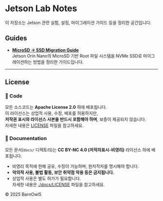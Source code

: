 # Jetson Lab Notes

이 저장소는 Jetson 관련 실험, 설정, 마이그레이션 가이드 등을 정리한 공간입니다.

## Guides

- **[MicroSD → SSD Migration Guide](./microsd-migration-to-SSD/migration_guide.md)**  
  Jetson Orin Nano의 MicroSD 기반 Root 파일 시스템을 NVMe SSD로 마이그레이션하는 방법을 정리한 가이드입니다.



---

## License

### 📜 Code
모든 소스코드는 **Apache License 2.0** 하에 배포됩니다.  
이 라이선스는 상업적 사용, 수정, 배포를 허용하지만,  
**저작권 표시와 라이선스 사본을 반드시 포함해야 하며**, 보증이 제공되지 않습니다.  
자세한 내용은 [LICENSE](./LICENSE) 파일을 참고하세요.

### 📄 Documentation
모든 문서(`docs/` 디렉토리)는 **CC BY-NC 4.0 (저작자표시-비영리)** 라이선스 하에 배포됩니다.  
- 비영리 목적에 한해 공유, 수정이 가능하며, 원저작자를 명시해야 합니다.  
- **악의적 사용, 불법 활동, 보안 취약점 악용 등은 금지됩니다.**  
- 상업적 사용은 별도 허가가 필요합니다.  
자세한 내용은 [./docs/LICENSE](https://github.com/BarnOwl5/Jetson-lab-notes/blob/main/docs/LICENCE.md) 파일을 참고하세요.

© 2025 BarnOwl5
